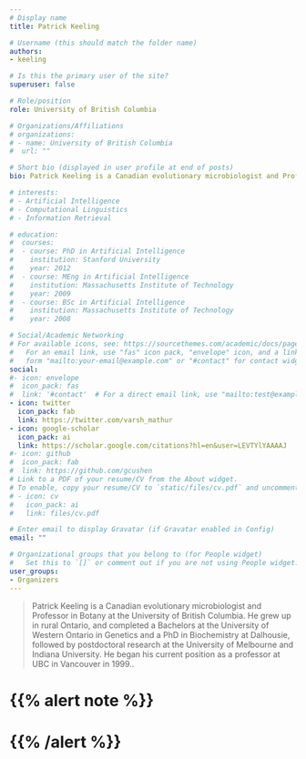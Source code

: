 ```yaml
---
# Display name
title: Patrick Keeling

# Username (this should match the folder name)
authors:
- keeling

# Is this the primary user of the site?
superuser: false

# Role/position
role: University of British Columbia

# Organizations/Affiliations
# organizations:
# - name: University of British Columbia
#  url: ""

# Short bio (displayed in user profile at end of posts)
bio: Patrick Keeling is a Canadian evolutionary microbiologist and Professor in Botany at the University of British Columbia. He grew up in rural Ontario, and completed a Bachelors at the University of Western Ontario in Genetics and a PhD in Biochemistry at Dalhousie, followed by postdoctoral research at the University of Melbourne and Indiana University. He began his current position as a professor at UBC in Vancouver in 1999.

# interests:
# - Artificial Intelligence
# - Computational Linguistics
# - Information Retrieval

# education:
#  courses:
#  - course: PhD in Artificial Intelligence
#    institution: Stanford University
#    year: 2012
#  - course: MEng in Artificial Intelligence
#    institution: Massachusetts Institute of Technology
#    year: 2009
#  - course: BSc in Artificial Intelligence
#    institution: Massachusetts Institute of Technology
#    year: 2008

# Social/Academic Networking
# For available icons, see: https://sourcethemes.com/academic/docs/page-builder/#icons
#   For an email link, use "fas" icon pack, "envelope" icon, and a link in the
#   form "mailto:your-email@example.com" or "#contact" for contact widget.
social:
#- icon: envelope
#  icon_pack: fas
#  link: '#contact'  # For a direct email link, use "mailto:test@example.org".
- icon: twitter
  icon_pack: fab
  link: https://twitter.com/varsh_mathur
- icon: google-scholar
  icon_pack: ai
  link: https://scholar.google.com/citations?hl=en&user=LEVTYlYAAAAJ
#- icon: github
#  icon_pack: fab
#  link: https://github.com/gcushen
# Link to a PDF of your resume/CV from the About widget.
# To enable, copy your resume/CV to `static/files/cv.pdf` and uncomment the lines below.
# - icon: cv
#   icon_pack: ai
#   link: files/cv.pdf

# Enter email to display Gravatar (if Gravatar enabled in Config)
email: ""

# Organizational groups that you belong to (for People widget)
#   Set this to `[]` or comment out if you are not using People widget.
user_groups:
- Organizers
---
```


> Patrick Keeling is a Canadian evolutionary microbiologist and Professor in Botany at the University of British Columbia. He grew up in rural Ontario, and completed a Bachelors at the University of Western Ontario in Genetics and a PhD in Biochemistry at Dalhousie, followed by postdoctoral research at the University of Melbourne and Indiana University. He began his current position as a professor at UBC in Vancouver in 1999..

# {{% alert note %}}
# {{% /alert %}}
